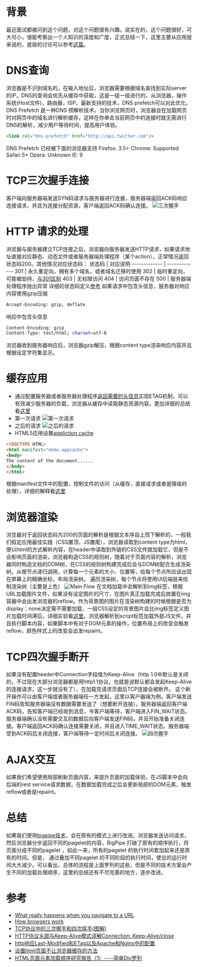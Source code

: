 # 背景

最近面试都被问到这个问题，对这个问题很有兴趣。说实在的，这个问题很好，可大可小，很能考察出一个人知识的深度和广度，正式总结一下，这里主要从应用层来说的，底层的讨论可以参考[这篇](http://fex.baidu.com/blog/2014/05/what-happen/)。
# DNS查询

浏览器是不识别域名的，在输入地址后，浏览器需要根据域名查找到实际server的IP，DNS的查询会优先从缓存中获取，这是一级一级进行的，从浏览器，操作系统(Host文件)，路由器，ISP。最新支持的技术，DNS prefetch可以对此优化。DNS Prefetch 是一种DNS 预解析技术，当你浏览网页时，浏览器会在加载网页时对网页中的域名进行解析缓存，这样在你单击当前网页中的连接时就无需进行DNS的解析，减少用户等待时间，提高用户体验。 

``` html
<link rel="dns-prefetch" href="http://api.twitter.com"/>
```

DNS Prefetch 已经被下面的浏览器支持
Firefox: 3.5+
Chrome: Supported
Safari 5+
Opera: Unknown
IE: 9
# TCP三次握手连接

客户端向服务器端发送SYN码请求与服务器进行连接，服务器端返回ACK码响应连接请求，并且为连接分配资源，客户端返回ACK码确认连接。
![三次握手](http://hi.csdn.net/attachment/201108/7/0_1312718352k8l6.gif)
# HTTP 请求的处理

浏览器与服务器建立TCP连接之后，浏览器向服务器发送HTTP请求，如果请求地址直接对应静态、动态文件或者服务器端处理程序（某个action），正常情况返回状态码200。其他情况对应状态码：
状态码       | 对应说明
------------- | -------------
301            | 永久重定向，拥有多个域名，或者域名迁移时使用
302            | 临时重定向，可能被劫持，[与301区别](http://www.dewen.org/q/1233)
403            | 无权限访问
404            | 访问页面不存在
500            | 服务器端处理程序抛出异常
详细的状态码定义[参考](http://tool.oschina.net/commons?type=5)
如果请求中包含头信息，服务器对响应内容使用gzip压缩

``` sh
Accept-Encoding: gzip, deflate
```

响应中包含头信息

``` sh
Content-Encoding: gzip
Content-Type: text/html; charset=utf-8
```

浏览器收到服务器响应后，浏览器gzip解压，根据content type渲染响应内容并且根据设定字符集显示。
# 缓存应用
- 通过配置服务器或者服务器处理程序[返回需要的头信息](http://www.fuchaoqun.com/2009/09/php_etag_lastmodified_expires/)实现ETAG机制，可以有效减少服务器的负载，浏览器从缓存中读取静态资源内容。更加详细的总结看[这里](http://www.cnblogs.com/skynet/archive/2012/11/28/2792503.html)
- 第一次请求
  ![第一次请求](http://images.cnblogs.com/cnblogs_com/skynet/201211/201211281402437422.png)
- 之后的请求
  ![之后的请求](http://images.cnblogs.com/cnblogs_com/skynet/201211/201211281402442505.png)
- HTML5应用设置[appliction cache](http://www.w3school.com.cn/html5/html_5_app_cache.asp)

``` html
<!DOCTYPE HTML>
<html manifest="demo.appcache">
<body>
The content of the document......
</body>
</html>
```

根据manifest文件中的配置，控制文件的访问（从缓存，直接请求或者是降级的处理），详细的解释看[这里](http://www.cnblogs.com/blackbird/archive/2012/06/12/2546751.html)
# 浏览器渲染

浏览器对于返回状态码为200的页面的解析是根据文本序自上而下解析的，一般我们假定应用最佳实践（CSS置顶，JS置尾），浏览器读取到content type为html，便以html的方式解析内容，在header中读取到外链的CSS文件就加载它，但是不会影响页面的渲染，浏览器构造CSS的规则树，随着对于页面内容的解析，浏览器同时构造文档的DOM树，在CSS的规则树构建完成后会与DOM树配合生成渲染树。从根节点递归调用，计算每一个元素的大小、位置等，给每个节点所应该出现在屏幕上的精确坐标，布局渲染树。 遍历渲染树，每个节点将使用UI后端层来绘制渲染树（主要是上色）
![Main Flow](http://taligarsiel.com/Projects/webkitflow.png)
在文档加载中会解析到img标签，根据URL加载图片文件，如果没有设定图片的尺寸，在图片真正加载完成后放置在img容器中会出发浏览器的reflow。作为背景图的图片在渲染树构建的时候根据是否为display：none决定需不需要加载，一般CSS设定的背景图片会比img标签定义图片加载时间滞后，详细实验看[这里](http://www.cnblogs.com/smjack/archive/2008/08/21/1272905.html)。浏览器解析到script标签加载外部JS文件，并且执行脚本内容，如果脚本中有对于DOM元素的操作，位置布局上的改变会触发reflow，颜色样式上的改变会出发repaint。
# TCP四次握手断开

如果没有配置header中Connection字段值为Keep-Alive（http 1.0中默认是关闭的，不过现在大部分浏览器都是用http1.1协议，也就是说默认都会发起Keep-Alive的连接请求，这一步就没有了），在加载完请求页面后TCP连接会被断开。
这个断开操作可以由客户端或者服务器端任一方发起，这里以客户器端为例。客户端发送FIN码告知服务器端没有数据需要发送了（想要断开连接），服务器端返回客户端ACK码，告知客户端已经收到消息，令客户端等待，客户端进入FIN_WAIT状态。服务器端确认没有需要交互的数据后向客户端发送FIN码，并且开始准备关闭连接。客户端返回ACK码确认连接需要关闭，并且进入TIME_WAIT状态。服务器端受到ACK码后关闭连接，客户端等待一定时间后关闭连接。
![四次握手](http://hi.csdn.net/attachment/201108/7/0_1312718564tZXD.gif)
# AJAX交互

如果我们希望使用局部刷新页面内容，来提升页面的加载体验，在JS脚本中会向后端的rest service请求数据，在数据加载完成之后会更新局部的DOM元素，触发reflow或者是repaint。
# 总结

如果我们使用[bigpipe技术](http://www.searchtb.com/2011/04/an-introduction-to-bigpipe.html)，会在原有的模式上进行改进。浏览器发送访问请求，然后浏览器分步返回不同的pagelet的内容，BigPipe 打破了原有的顺序执行，将页面分成不同的pagelet ，如此一来，所有的pagelet 的执行时间累加起来还是原有的时间。但是， 通过叠加不同pagelet 的不同阶段的执行时间，使总的运行时间大大减少。可以看出，总体的流程是上面罗列的这些，但是不同的技术方案会产生不同的加载处理顺序，这里的总结还有不尽完善的地方，逐步改进。
# 参考
- [What really happens when you navigate to a URL](http://igoro.com/archive/what-really-happens-when-you-navigate-to-a-url/)
- [How browsers work](http://taligarsiel.com/Projects/howbrowserswork1.htm)
- [TCP协议中的三次握手和四次挥手(图解)](http://blog.csdn.net/whuslei/article/details/6667471)
- [HTTP协议头部与Keep-Alive模式详解Connection: Keep-Alive/close](http://hi.baidu.com/misaiya2008/item/e254d52303114f85af48f5c7)
- [http响应Last-Modified和ETag以及Apache和Nginx中的配置](http://blog.csdn.net/21aspnet/article/details/6604805)
- [设置html页面不让浏览器缓存的方法](http://hsj69106.blog.51cto.com/1017401/286541/)
- [HTML页面元素加载顺序研究报告（1）----简单Div罗列](http://www.cnblogs.com/smjack/archive/2008/08/20/1272370.html)
